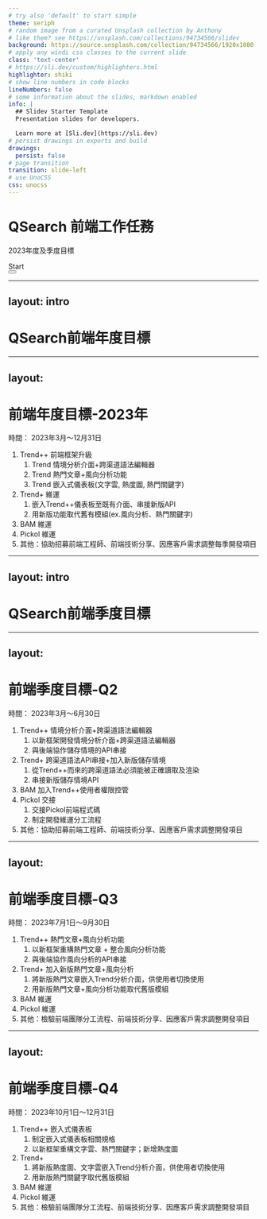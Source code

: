 ```yaml
---
# try also 'default' to start simple
theme: seriph
# random image from a curated Unsplash collection by Anthony
# like them? see https://unsplash.com/collections/94734566/slidev
background: https://source.unsplash.com/collection/94734566/1920x1080
# apply any windi css classes to the current slide
class: 'text-center'
# https://sli.dev/custom/highlighters.html
highlighter: shiki
# show line numbers in code blocks
lineNumbers: false
# some information about the slides, markdown enabled
info: |
  ## Slidev Starter Template
  Presentation slides for developers.

  Learn more at [Sli.dev](https://sli.dev)
# persist drawings in exports and build
drawings:
  persist: false
# page transition
transition: slide-left
# use UnoCSS
css: unocss
---
```


# QSearch 前端工作任務
2023年度及季度目標

<div class="pt-12">
  <span @click="$slidev.nav.next" class="px-2 py-1 rounded cursor-pointer" hover="bg-white bg-opacity-10">
    Start<carbon:arrow-right class="inline"/>
  </span>
</div>

<div class="abs-br m-6 flex gap-2">
  <button @click="$slidev.nav.openInEditor()" title="Open in Editor" class="text-xl slidev-icon-btn opacity-50 !border-none !hover:text-white">
    <carbon:edit />
  </button>
  <a href="https://github.com/shangjuc" target="_blank" alt="GitHub"
    class="text-xl slidev-icon-btn opacity-50 !border-none !hover:text-white">
    <carbon-logo-github />
  </a>
</div>

<!--

-->



---
layout: intro
---
# QSearch前端年度目標



---
layout: 
---
# 前端年度目標-2023年
時間： 2023年3月～12月31日

1. Trend++ 前端框架升級
   1. Trend 情境分析介面+跨渠道語法編輯器
   2. Trend 熱門文章+風向分析功能
   3. Trend 嵌入式儀表板(文字雲, 熱度圖, 熱門關鍵字)
2. Trend+ 維運
   1. 嵌入Trend++儀表板至既有介面、串接新版API
   2. 用新版功能取代舊有模組(ex.風向分析、熱門關鍵字)
3. BAM 維運
4. Pickol 維運
5. 其他：協助招募前端工程師、前端技術分享、因應客戶需求調整每季開發項目



---
layout: intro
---
# QSearch前端季度目標



---
layout: 
---
# 前端季度目標-Q2
時間： 2023年3月～6月30日


1. Trend++ 情境分析介面+跨渠道語法編輯器
   1. 以新框架開發情境分析介面+跨渠道語法編輯器
   2. 與後端協作儲存情境的API串接
2. Trend+ 跨渠道語法API串接+加入新版儲存情境
   1. 從Trend++而來的跨渠道語法必須能被正確讀取及渲染
   2. 串接新版儲存情境API
3. BAM 加入Trend++使用者權限控管
4. Pickol 交接
   1. 交接Pickol前端程式碼
   2. 制定開發維運分工流程
5. 其他：協助招募前端工程師、前端技術分享、因應客戶需求調整開發項目




---
layout: 
---
# 前端季度目標-Q3
時間： 2023年7月1日～9月30日

1. Trend++ 熱門文章+風向分析功能
   1. 以新框架重構熱門文章 + 整合風向分析功能
   2. 與後端協作風向分析的API串接
2. Trend+ 加入新版熱門文章+風向分析
   1. 將新版熱門文章嵌入Trend分析介面，供使用者切換使用
   2. 用新版熱門文章+風向分析功能取代舊版模組
3. BAM 維運
4. Pickol 維運
5. 其他：檢驗前端團隊分工流程、前端技術分享、因應客戶需求調整開發項目

   



---
layout: 
---
# 前端季度目標-Q4
時間： 2023年10月1日～12月31日

1. Trend++ 嵌入式儀表板
   1. 制定嵌入式儀表板相關規格 
   2. 以新框架重構文字雲、熱門關鍵字；新增熱度圖
2. Trend+ 
   1. 將新版熱度圖、文字雲嵌入Trend分析介面，供使用者切換使用
   2. 用新版熱門關鍵字取代舊版模組
3. BAM 維運
4. Pickol 維運
5. 其他：檢驗前端團隊分工流程、前端技術分享、因應客戶需求調整開發項目
